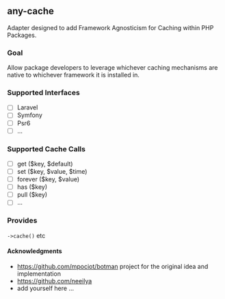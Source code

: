 ## any-cache

Adapter designed to add Framework Agnosticism for Caching within PHP Packages.

### Goal

Allow package developers to leverage whichever caching mechanisms are native to whichever framework it is installed in.

### Supported Interfaces

- [ ] Laravel
- [ ] Symfony
- [ ] Psr6
- [ ] ...

### Supported Cache Calls

- [ ] get ($key, $default)
- [ ] set ($key, $value, $time)
- [ ] forever ($key, $value)
- [ ] has ($key)
- [ ] pull ($key)
- [ ] ...

### Provides

`->cache()` etc

#### Acknowledgments

* https://github.com/mpociot/botman project for the original idea and implementation
* https://github.com/neeilya
* add yourself here ...
